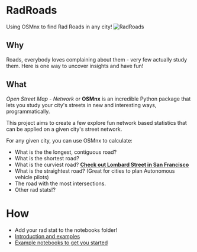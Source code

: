 # RadRoads
Using OSMnx to find Rad Roads in any city!
![RadRoads](https://github.com/argo-marketplace/RadStreets/blob/master/road-166543_960_720.jpg)

## Why
Roads, everybody loves complaining about them - very few actually study them. Here is one way to uncover insights and have fun!

## What
*Open Street Map - Network* or **OSMnx** is an incredible Python package that lets you study your city's streets in new and interesting ways, programmatically.

This project aims to create a few explore fun network based statistics that can be applied on a given city's street network.

For any given city, you can use OSMnx to calculate:

- What is the the longest, contiguous road?
- What is the shortest road?
- What is the curviest road? [**Check out Lombard Street in San Francisco**](https://www.openstreetmap.org/way/402111597)
- What is the straightest road? (Great for cities to plan Autonomous vehicle pilots)
- The road with the most intersections.
- Other rad stats!?

# How
- Add your rad stat to the notebooks folder!
- [Introduction and examples](http://geoffboeing.com/2016/11/osmnx-python-street-networks/)
- [Example notebooks to get you started](https://github.com/gboeing/osmnx-examples/tree/master/notebooks)
